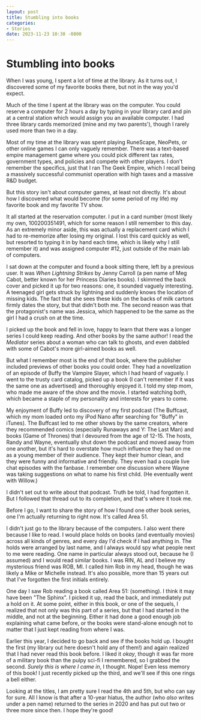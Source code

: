 ```yaml
---
layout: post
title: Stumbling into books
categories:
- Stories
date: 2023-11-23 10:30 -0800
---
```

# Stumbling into books

When I was young, I spent a lot of time at the library. As it turns out, I discovered some of my favorite books there, but not in the way you'd expect.

Much of the time I spent at the library was on the computer. You could reserve a computer for 2 hours a day by typing in your library card and pin at a central station which would assign you an available computer. I had three library cards memorized (mine and my two parents'), though I rarely used more than two in a day.

Most of my time at the library was spent playing RuneScape, NeoPets, or other online games I can only vaguely remember. There was a text-based empire management game where you could pick different tax rates, government types, and policies and compete with other players. I don't remember the specifics, just that I ran The Geek Empire, which I recall being a massively successful communist operation with high taxes and a massive R&D budget.

But this story isn't about computer games, at least not directly. It's about how I discovered what would become (for some period of my life) my favorite book and my favorite TV show.

It all started at the reservation computer. I put in a card number (most likely my own, 100200351491, which for some reason I still remember to this day. As an extremely minor aside, this was actually a replacement card which I had to re-memorize after losing my original. I lost this card quickly as well, but resorted to typing it in by hand each time, which is likely why I still remember it) and was assigned computer #12, just outside of the main lab of computers. 

I sat down at the computer and found a book sitting there, left by a previous user. It was *When Lightning Strikes* by Jenny Carroll (a pen name of Meg Cabot, better known for her Princess Diaries books). I skimmed the back cover and picked it up for two reasons: one, it sounded vaguely interesting. A teenaged girl gets struck by lightning and suddenly knows the location of missing kids. The fact that she sees these kids on the backs of milk cartons firmly dates the story, but that didn't both me. The second reason was that the protagonist's name was Jessica, which happened to be the same as the girl I had a crush on at the time.

I picked up the book and fell in love, happy to learn that there was a longer series I could keep reading. And other books by the same author! I read the *Mediator* series about a woman who can talk to ghosts, and even dabbled with some of Cabot's more girl-aimed books as well. 

But what I remember most is the end of that book, where the publisher included previews of other books you could order. They had a novelization of an episode of Buffy the Vampire Slayer, which I had heard of vaguely. I went to the trusty card catalog, picked up a book (I can't remember if it was the same one as advertised) and thoroughly enjoyed it. I told my step mom, who made me aware of the show and the movie. I started watching both, which became a staple of my personality and interests for years to come. 

My enjoyment of Buffy led to discovery of my first podcast (The Buffcast, which my mom loaded onto my iPod Nano after searching for "Buffy" in iTunes). The Buffcast led to me other shows by the same creators, where they recommended comics (especially Runaways and Y: The Last Man) and books (Game of Thrones) that I devoured from the age of 12-15. The hosts, Randy and Wayne, eventually shut down the podcast and moved away from one another, but it's hard to overstate how much influence they had on me as a young member of their audience. They kept their humor clean, and they were funny and informative and friendly. They even had a couple live chat episodes with the fanbase. I remember one discussion where Wayne was taking suggestions on what to name his first child. (He eventually went with Willow.)

I didn't set out to write about that podcast. Truth be told, I had forgotten it. But I followed that thread out to its completion, and that's where it took me.

Before I go, I want to share the story of how I found one other book series, one I'm actually returning to right now. It's called Area 51.

I didn't just go to the library because of the computers. I also went there because I like to read. I would place holds on books (and eventually movies) across all kinds of genres, and every day I'd check if I had anything in. The holds were arranged by last name, and I always would spy what people next to me were reading. One name in particular always stood out, because he (I assumed) and I would read similar books. I was RIN, AL and I believe my mysterious friend was ROB, MI. I called him Rob in my head, though he was likely a Mike or Michelle instead. It's also possible, more than 15 years out that I've forgotten the first initials entirely. 

One day I saw Rob reading a book called Area 51: (something). I think it may have been "The Sphinx". I picked it up, read the back, and immediately put a hold on it. At some point, either in this book, or one of the sequels, I realized that not only was this part of a series, but that I had started in the middle, and not at the beginning. Either it had done a good enough job explaining what came before, or the books were stand-alone enough not to matter that I just kept reading from where I was. 

Earlier this year, I decided to go back and see if the books hold up. I bought the first (my library out here doesn't hold any of them!) and again realized that I had never read this book before. I liked it *okay*, though it was far more of a military book than the pulpy sci-fi I remembered, so I grabbed the second. *Surely this is where I came in*, I thought. Nope! Even less memory of this book! I just recently picked up the third, and we'll see if this one rings a bell either. 

Looking at the titles, I am pretty sure I read the 4th and 5th, but who can say for sure. All I know is that after a 10-year hiatus, the author (who *also* writes under a pen name) returned to the series in 2020 and has put out two or three more since then. I hope they're good!
